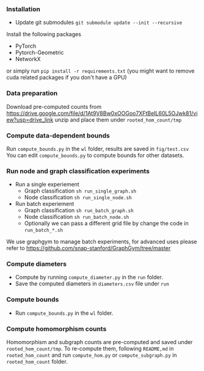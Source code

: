 ### Installation
* Update git submodules
`git submodule update --init --recursive`

Install the following packages
* PyTorch
* Pytorch-Geometric
* NetworkX

or simply run `pip install -r requirements.txt`
(you might want to remove cuda related packages if you don't have a GPU)

### Data preparation
Download pre-computed counts from https://drive.google.com/file/d/1At9V8Bw0xOOGoo7XFtBeIL60L5OJwk81/view?usp=drive_link
unzip and place them under `rooted_hom_count/tmp`

### Compute data-dependent bounds
Run `compute_bounds.py` in the `wl` folder, results are saved in `fig/test.csv`
You can edit `compute_bounds.py` to compute bounds for other datasets. 

### Run node and graph classification experiments
* Run a single experiement
  * Graph classification
    `sh run_single_graph.sh`
  * Node classification
    `sh run_single_node.sh`
* Run batch experiement
  * Graph classification
    `sh run_batch_graph.sh`
  * Node classification
    `sh run_batch_node.sh`
  * Optionally we can pass a different grid file by change the code in `run_batch_*.sh`

We use graphgym to manage batch experiments, for advanced uses please refer to https://github.com/snap-stanford/GraphGym/tree/master

### Compute diameters
* Compute by running `compute_diameter.py` in the `run` folder.
* Save the computed diameters in `diameters.csv` file under `run`

### Compute bounds
* Run `compute_bounds.py` in the `wl` folder.



### Compute homomorphism counts
Homomorphism and subgraph counts are pre-computed and saved under `rooted_hom_count/tmp`.
To re-compute them, following `README,md` in `rooted_hom_count` and run `compute_hom.py` or `compute_subgraph.py` in `rooted_hom_count` folder.